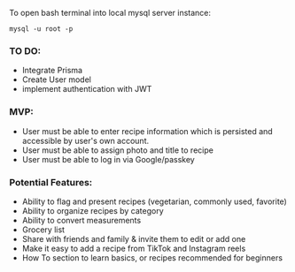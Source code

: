 To open bash terminal into local mysql server instance:
```
mysql -u root -p
```
### TO DO:
- Integrate Prisma
- Create User model
- implement authentication with JWT

### MVP:
- User must be able to enter recipe information which is persisted and accessible by user's own account.
- User must be able to assign photo and title to recipe
- User must be able to log in via Google/passkey

### Potential Features:
- Ability to flag and present recipes (vegetarian, commonly used, favorite)
- Ability to organize recipes by category
- Ability to convert measurements
- Grocery list
- Share with friends and family & invite them to edit or add one
- Make it easy to add a recipe from TikTok and Instagram reels
- How To section to learn basics, or recipes recommended for beginners
